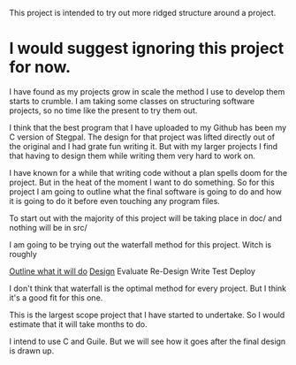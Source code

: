 This project is intended to try out more ridged structure around a project.

# I would suggest ignoring this project for now.


I have found as my projects grow in scale the method I use to develop them starts to crumble.
I am taking some classes on structuring software projects, so no time like the present to try them out.

I think that the best program that I have uploaded to my Github has been my C version of Stegpal.
The design for that project was lifted directly out of the original and I had grate fun writing it.
But with my larger projects I find that having to design them while writing them very hard to work on.

I have known for a while that writing code without a plan spells doom for the project. But in the heat of the moment I want to do something.
So for this project I am going to outline what the final software is going to do and how it is going to do it before even touching any program files.

To start out with the majority of this project will be taking place in doc/ and nothing will be in src/


I am going to be trying out the waterfall method for this project. Witch is roughly

[Outline what it will do](./doc/SRS.md)
[Design](./doc/SDD.md)
Evaluate
Re-Design
Write
Test
Deploy

I don't think that waterfall is the optimal method for every project. But I think it's a good fit for this one.


This is the largest scope project that I have started to undertake.
So I would estimate that it will take months to do.

I intend to use C and Guile. But we will see how it goes after the final design is drawn up.

